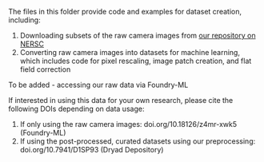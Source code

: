 The files in this folder provide code and examples for dataset creation, including:
1. Downloading subsets of the raw camera images from [our repository on NERSC](https://portal.nersc.gov/project/m3795/hrtem-generalization/)
2. Converting raw camera images into datasets for machine learning, which includes code for pixel rescaling, image patch creation, and flat field correction

To be added - accessing our raw data via Foundry-ML

If interested in using this data for your own research, please cite the following DOIs depending on data usage:
1. If only using the raw camera images: doi.org/10.18126/z4mr-xwk5 (Foundry-ML)
2. If using the post-processed, curated datasets using our preprocessing: doi.org/10.7941/D1SP93 (Dryad Depository)

